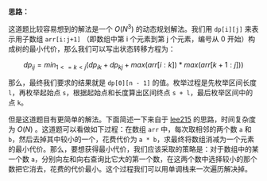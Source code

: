 **思路：**

这道题比较容易想到的解法是一个 $O(N^3)$ 的动态规划解法。我们用 `dp[i][j]` 来表示用子数组 `arr[i:j+1]` （即数组中第 i 个元素到第 j 个元素，编号从 0 开始）构成树的最小代价，那么我们可以写出状态转移方程为：

$$dp_{ij} = min_{1 <= k < j}(dp_{ik} + dp_{kj} + max(arr[i:k]) * max(arr[k+1:j])) $$

那么，最终我们要求的结果就是 `dp[0][n - 1]`  的值。枚举过程是先枚举区间长度 `l`，再枚举起始点 `s`，根据起始点和长度算出区间终点 `s + l`，最后枚举区间中的点 `k`。

但是这道题目有更简单的解法。下面简述一下来自于 [lee215](https://leetcode.com/lee215/) 的思路，时间复杂度为 $O(N)$ 。这道题可以看做如下过程：在数组 `arr` 中，每次取相邻的两个数 `a` 和 `b`，然后去掉其中较小的一个，花费代价为 `a * b`，求最终将数组消减为一个元素的最小代价。那么，要想获得最小代价，我们应该采取的策略是：对于数组中的某一个数 `a`，分别向左和向右查询比它大的第一个数，在这两个数中选择较小的那个数把它消去，花费的代价最小。这个过程我们可以用单调栈来一次遍历解决掉。

